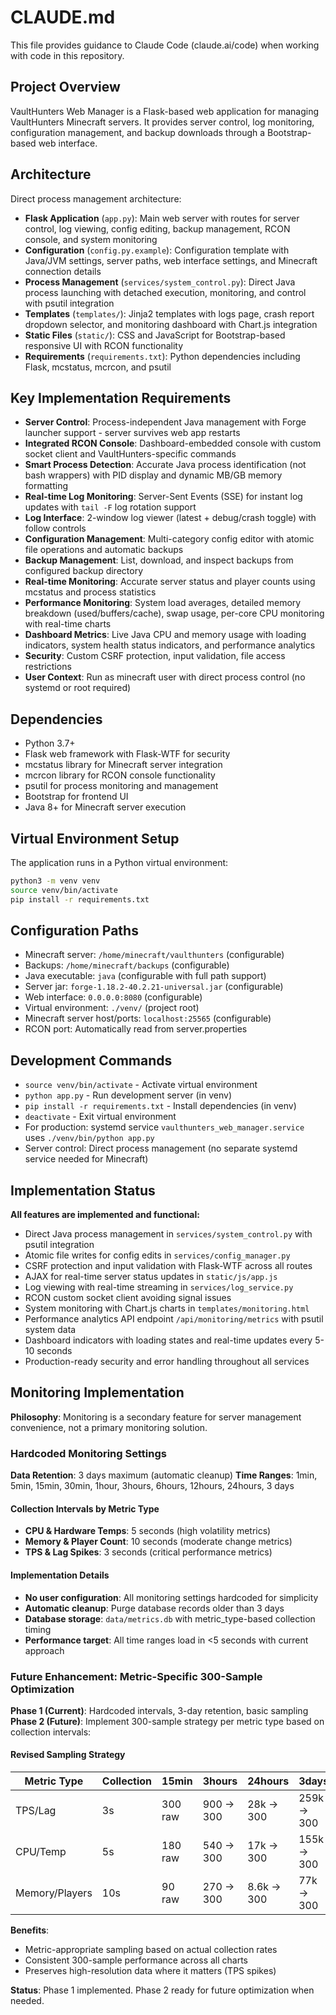# CLAUDE.md

This file provides guidance to Claude Code (claude.ai/code) when working with code in this repository.

## Project Overview

VaultHunters Web Manager is a Flask-based web application for managing VaultHunters Minecraft servers. It provides server control, log monitoring, configuration management, and backup downloads through a Bootstrap-based web interface.

## Architecture

Direct process management architecture:

- **Flask Application** (`app.py`): Main web server with routes for server control, log viewing, config editing, backup management, RCON console, and system monitoring
- **Configuration** (`config.py.example`): Configuration template with Java/JVM settings, server paths, web interface settings, and Minecraft connection details
- **Process Management** (`services/system_control.py`): Direct Java process launching with detached execution, monitoring, and control with psutil integration
- **Templates** (`templates/`): Jinja2 templates with logs page, crash report dropdown selector, and monitoring dashboard with Chart.js integration
- **Static Files** (`static/`): CSS and JavaScript for Bootstrap-based responsive UI with RCON functionality
- **Requirements** (`requirements.txt`): Python dependencies including Flask, mcstatus, mcrcon, and psutil

## Key Implementation Requirements

- **Server Control**: Process-independent Java management with Forge launcher support - server survives web app restarts
- **Integrated RCON Console**: Dashboard-embedded console with custom socket client and VaultHunters-specific commands
- **Smart Process Detection**: Accurate Java process identification (not bash wrappers) with PID display and dynamic MB/GB memory formatting
- **Real-time Log Monitoring**: Server-Sent Events (SSE) for instant log updates with `tail -F` log rotation support
- **Log Interface**: 2-window log viewer (latest + debug/crash toggle) with follow controls
- **Configuration Management**: Multi-category config editor with atomic file operations and automatic backups
- **Backup Management**: List, download, and inspect backups from configured backup directory
- **Real-time Monitoring**: Accurate server status and player counts using mcstatus and process statistics
- **Performance Monitoring**: System load averages, detailed memory breakdown (used/buffers/cache), swap usage, per-core CPU monitoring with real-time charts
- **Dashboard Metrics**: Live Java CPU and memory usage with loading indicators, system health status indicators, and performance analytics
- **Security**: Custom CSRF protection, input validation, file access restrictions
- **User Context**: Run as minecraft user with direct process control (no systemd or root required)

## Dependencies

- Python 3.7+
- Flask web framework with Flask-WTF for security
- mcstatus library for Minecraft server integration
- mcrcon library for RCON console functionality
- psutil for process monitoring and management
- Bootstrap for frontend UI
- Java 8+ for Minecraft server execution

## Virtual Environment Setup

The application runs in a Python virtual environment:
```bash
python3 -m venv venv
source venv/bin/activate
pip install -r requirements.txt
```

## Configuration Paths

- Minecraft server: `/home/minecraft/vaulthunters` (configurable)
- Backups: `/home/minecraft/backups` (configurable)
- Java executable: `java` (configurable with full path support)
- Server jar: `forge-1.18.2-40.2.21-universal.jar` (configurable)
- Web interface: `0.0.0.0:8080` (configurable)
- Virtual environment: `./venv/` (project root)
- Minecraft server host/ports: `localhost:25565` (configurable)
- RCON port: Automatically read from server.properties

## Development Commands

- `source venv/bin/activate` - Activate virtual environment
- `python app.py` - Run development server (in venv)
- `pip install -r requirements.txt` - Install dependencies (in venv)
- `deactivate` - Exit virtual environment
- For production: systemd service `vaulthunters_web_manager.service` uses `./venv/bin/python app.py`
- Server control: Direct process management (no separate systemd service needed for Minecraft)

## Implementation Status

**All features are implemented and functional:**
- Direct Java process management in `services/system_control.py` with psutil integration
- Atomic file writes for config edits in `services/config_manager.py`
- CSRF protection and input validation with Flask-WTF across all routes
- AJAX for real-time server status updates in `static/js/app.js`
- Log viewing with real-time streaming in `services/log_service.py`
- RCON custom socket client avoiding signal issues
- System monitoring with Chart.js charts in `templates/monitoring.html`
- Performance analytics API endpoint `/api/monitoring/metrics` with psutil system data
- Dashboard indicators with loading states and real-time updates every 5-10 seconds
- Production-ready security and error handling throughout all services

## Monitoring Implementation

**Philosophy**: Monitoring is a secondary feature for server management convenience, not a primary monitoring solution.

### Hardcoded Monitoring Settings

**Data Retention**: 3 days maximum (automatic cleanup)
**Time Ranges**: 1min, 5min, 15min, 30min, 1hour, 3hours, 6hours, 12hours, 24hours, 3 days

#### Collection Intervals by Metric Type
- **CPU & Hardware Temps**: 5 seconds (high volatility metrics)
- **Memory & Player Count**: 10 seconds (moderate change metrics)  
- **TPS & Lag Spikes**: 3 seconds (critical performance metrics)

#### Implementation Details
- **No user configuration**: All monitoring settings hardcoded for simplicity
- **Automatic cleanup**: Purge database records older than 3 days
- **Database storage**: `data/metrics.db` with metric_type-based collection timing
- **Performance target**: All time ranges load in <5 seconds with current approach

### Future Enhancement: Metric-Specific 300-Sample Optimization

**Phase 1 (Current)**: Hardcoded intervals, 3-day retention, basic sampling
**Phase 2 (Future)**: Implement 300-sample strategy per metric type based on collection intervals:

#### Revised Sampling Strategy
| Metric Type | Collection | 15min | 3hours | 24hours | 3days | Target |
|-------------|------------|-------|--------|---------|-------|---------|
| TPS/Lag | 3s | 300 raw | 900 → 300 | 28k → 300 | 259k → 300 | ⚡ Fast |
| CPU/Temp | 5s | 180 raw | 540 → 300 | 17k → 300 | 155k → 300 | ⚡ Fast |
| Memory/Players | 10s | 90 raw | 270 → 300 | 8.6k → 300 | 77k → 300 | ⚡ Fast |

**Benefits**:
- Metric-appropriate sampling based on actual collection rates
- Consistent 300-sample performance across all charts
- Preserves high-resolution data where it matters (TPS spikes)

**Status**: Phase 1 implemented. Phase 2 ready for future optimization when needed.